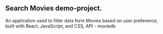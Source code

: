 ## Search Movies demo-project.

An application used to filter data form Movies based on user preference, built with React, JavaScript, and CSS, API - moviedb
